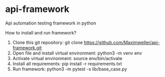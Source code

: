# api-framework

Api automation testing framework in python

How to install and run framework?

1) Clone this git repository: git clone https://github.com/Maximweller/api-framework.git
2) Open file and install virtual environment: python3 -m venv env
3) Activate virtual environment: source env/bin/activate
4) Install all requirements:  pip install -r requirements.txt
5) Run framework: python3 -m pytest -s lib/base_case.py
